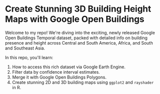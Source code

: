 # Create Stunning 3D Building Height Maps with Google Open Buildings

Welcome to my repo! We're diving into the exciting, newly released Google Open Buildings Temporal dataset, packed with detailed info on building presence and height across Central and South America, Africa, and South and Southeast Asia. 

In this repo, you'll learn:
1. How to access this rich dataset via Google Earth Engine.
2. Filter data by confidence interval estimates.
3. Merge it with Google Open Buildings Polygons.
4. Create stunning 2D and 3D building maps using `ggplot2` and `rayshader` in R.


